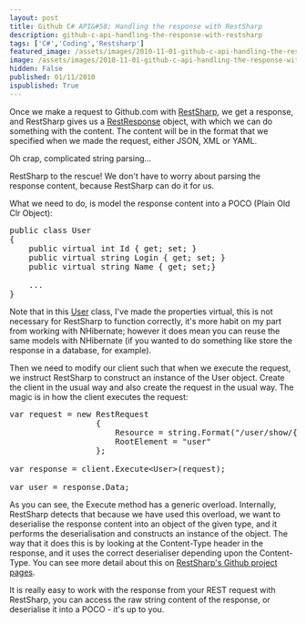 ```yaml
---
layout: post
title: Github C# API&#58; Handling the response with RestSharp
description: github-c-api-handling-the-response-with-restsharp
tags: ['C#','Coding','Restsharp']
featured_image: /assets/images/2010-11-01-github-c-api-handling-the-response-with-restsharp.png
image: /assets/images/2010-11-01-github-c-api-handling-the-response-with-restsharp.png
hidden: False
published: 01/11/2010
ispublished: True
---
```

Once we make a request to Github.com with <a title="RestSharp.org" href="http://restsharp.org/" target="_blank">RestSharp</a>, we get a response, and RestSharp gives us a <a title="RestResponse class in RestSharp on github.com" href="http://github.com/johnsheehan/RestSharp/blob/master/RestSharp/RestResponse.cs" target="_blank">RestResponse</a> object, with which we can do something with the content. The content will be in the format that we specified when we made the request, either JSON, XML or YAML.

Oh crap, complicated string parsing...

RestSharp to the rescue! We don't have to worry about parsing the response content, because RestSharp can do it for us.

What we need to do, is model the response content into a POCO (Plain Old Clr Object):
<pre class="brush: csharp">public class User
{
	public virtual int Id { get; set; }
	public virtual string Login { get; set; }
	public virtual string Name { get; set;}

	...
}</pre>
Note that in this <a title="User class in the csharp-github-api project" href="http://github.com/sgrassie/csharp-github-api/blob/master/csharp-github-api/Models/User.cs" target="_blank">User</a> class, I've made the properties virtual, this is not necessary for RestSharp to function correctly, it's more habit on my part from working with NHibernate; however it does mean you can reuse the same models with NHibernate (if you wanted to do something like store the response in a database, for example).

Then we need to modify our client such that when we execute the request, we instruct RestSharp to construct an instance of the User object. Create the client in the usual way and also create the request in the usual way. The magic is in how the client executes the request:
<pre class="brush: csharp">var request = new RestRequest
				  {
					  Resource = string.Format("/user/show/{0}", username),
					  RootElement = "user"
				  };

var response = client.Execute&lt;User&gt;(request);

var user = response.Data;</pre>
As you can see, the Execute method has a generic overload. Internally, RestSharp detects that because we have used this overload, we want to deserialise the response content into an object of the given type, and it performs the deserialisation and constructs an instance of the object. The way that it does this is by looking at the Content-Type header in the response, and it uses the correct deserialiser depending upon the Content-Type. You can see more detail about this on <a href="http://github.com/johnsheehan/RestSharp/blob/master/RestSharp/RestClient.cs" target="_blank">RestSharp's Github project pages</a>.

It is really easy to work with the response from your REST request with RestSharp, you can access the raw string content of the response, or deserialise it into a POCO - it's up to you.
